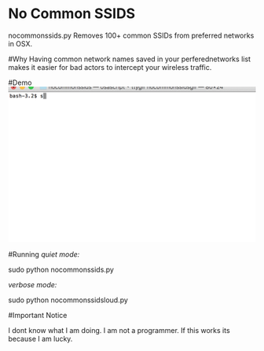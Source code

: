 # No Common SSIDS 
nocommonssids.py Removes 100+ common SSIDs from preferred networks in OSX. 

#Why
Having common network names saved in your perferednetworks list makes it easier for bad actors to intercept your wireless traffic. 

#Demo
<img src="https://raw.githubusercontent.com/jgamblin/nocommonssids/master/nocommonssids.gif" width="600">

#Running
*quiet mode:*

sudo python nocommonssids.py

*verbose mode:*

sudo python nocommonssidsloud.py 

#Important Notice

I dont know what I am doing. I am not a programmer.  If this works its because I am lucky. 
